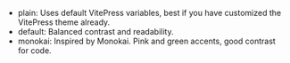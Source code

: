 <ul>
  <li>
    <a @click="setTheme('plain')" class="cursor-pointer">plain</a>:
    Uses default VitePress variables, best if you have customized the VitePress theme already.
  </li>
  <li>
    <a @click="setTheme('default')" class="cursor-pointer">default</a>:
    Balanced contrast and readability.
  </li>
  <li>
    <a @click="setTheme('monokai')" class="cursor-pointer">monokai</a>:
    Inspired by Monokai. Pink and green accents, good contrast for code.
  </li>
</ul>
